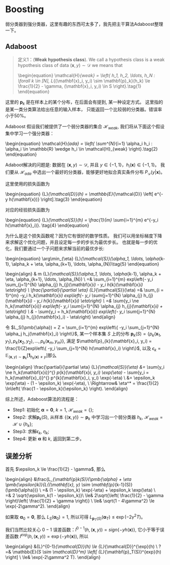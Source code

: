 # Boosting

弱分类器到强分类器，这里有趣的东西可太多了，我先把主干算法Adaboost整理一下。

## Adaboost

>定义1：(**Weak hypothesis class**).
>We call a hypothesis class is a weak hypothesis class of data $(\mathbf{x}, y) \sim \mathcal{D}$ we means that
>
>\begin{equation}
>    \mathcal{H}_{weak} = \left\{ 
>        h_1, h_2, \ldots, h_N : \forall k \in [N], L_{(\mathbf{x}_i, y_i) \sim \mathbf{p}_k}(h_k) \le \frac{1}{2} - \gamma, (\mathbf{x}_i, y_i) \in S
>    \right\}.\tag{1}
>\end{equation}
>

这里的 $\mathbf{p}_k$ 是在样本上的某个分布，在后面会有提到, 某一种设定方式。
这里指的是某一类分类算法给出任意的输入样本， 只能返回一个比较弱的分类器。错误率小于50%。

Adaboost 假设我们被提供了一个弱分类器的集合 $\mathcal{H}_{weak}$, 我们将从下面这个假设集中学习一个强分类器：

\begin{equation}
    \mathcal{H}_{ada} = 
    \left\{ 
        \sum^{N}_{i=1} \alpha_i h_i : \alpha_i \in \mathbb{R} \wedge h_i \in \mathcal{H}_{weak} 
    \right\}.\tag{2}
\end{equation}

Adaboot解决的问题是: 数据在 $(\mathbf{x}, y) \sim \mathcal{D}$, 并且 $y \in \{-1, 1\}$，$h_i(\mathbf{x}) \in\{-1, 1\}$。 我们要从 $\mathcal{H}_{ada}$ 中选出一个最好的分类器，能够更好地拟合真实条件分布 $P_{\mathcal{D}}(y \vert \mathbf{x})$。

这里使用的损失函数为

\begin{equation}
    {L}_{\mathcal{D}}(h) = \mathbb{E}_{\mathcal{D}} \left[ e^{- y h(\mathbf{x})} \right].\tag{3}
\end{equation}

对应的经验损失函数为


\begin{equation}
    {L}_{\mathcal{S}}(h) = \frac{1}{m} \sum_{i=1}^{m} e^{-y_i h(\mathbf{x}_i)}.
    \tag{4}
\end{equation}

为什么是这个损失函数呢？因为它有很好的数学性质。
我们可以用坐标梯度下降来求解这个优化问题，并且设定每一步的步长为最优步长。
也就是每一步的优化，我们要通过一个子问题来求解当前的最优步长:

\begin{equation}
    \arg\min_{\eta} {L}_{\mathcal{S}}(\alpha_1, \ldots, \alpha_{k-1}, \alpha_k + \eta, \alpha_{k+1}, \ldots, \alpha_{N})\tag{5}
\end{equation}

\begin{align}
    & m {L}_{\mathcal{S}}(\alpha_1, \ldots, \alpha_{k-1}, \alpha_k + \eta, \alpha_{k+1}, \ldots, \alpha_{N}) \\
    =& \sum_{i=1}^{m} exp\left\{- y_i \sum_{j=1}^{N} \alpha_{j} h_{j}(\mathbf{x}_i) - y_i h_{k}(\mathbf{x}_i) \eta\right\} \\
    \frac{\partial}{\partial \eta} {L}_{\mathcal{S}}(\eta)
    =& \sum_{i = 1}^{m} -y_i h_k(\mathbf{x}_i) exp\left\{- y_i \sum_{j=1}^{N} \alpha_{j} h_{j}(\mathbf{x}_i) - y_i h_{k}(\mathbf{x}_i) \eta\right\} \\
    =& \sum_{y_i \ne h_k(\mathbf{x}_i)} exp\left\{- y_i \sum_{j=1}^{N} \alpha_{j} h_{j}(\mathbf{x}_i) + \eta\right\} \\
    & - \sum_{y_i = h_k(\mathbf{x}_i)} exp\left\{- y_i \sum_{j=1}^{N} \alpha_{j} h_{j}(\mathbf{x}_i) - \eta\right\}
\end{align}

令  $L_S(\pmb{\alpha}) = Z = \sum_{i=1}^{m} exp\left\{ -y_i \sum_{j=1}^{N} \alpha_j h_j(\mathbf{x}_i) \right\}$,
某一个样本集 $S$ 上的分布 $\mathbf{p}_{k}(S) = \left\{ p_k(\mathbf{x}_1, y_1), p_k(\mathbf{x}_2, y_2), \ldots, p_k(\mathbf{x}_m, y_m)\right\}$, 满足 $\mathbf{p}_{k}(\mathbf{x}_i, y_i) = \frac{1}{Z}exp\left\{ -y_i \sum_{j=1}^{N} h(\mathbf{x}_i) \right\}$, 以及 $\epsilon_k = \mathbb{E}_{(\mathbf{x}, y) \sim \mathbf{p}_k} \left[ \pmb{1}_{h_k(\mathbf{x})\ne y} \right]$那么 

\begin{align}
    \frac{\partial}{\partial \eta} {L}_{\mathcal{S}}(\eta)
    &= \sum_{y_i \ne h_k(\mathbf{x}_i)}^{} p_{k}(\mathbf{x}_i, y_i) \exp(\eta)
    - \sum_{y_i = h_k(\mathbf{x}_i)}^{} p^{k}(\mathbf{x}_i, y_i) \exp(-\eta) \\
    &= \epsilon_k \exp(\eta) - (1 - \epsilon_k) \exp(-\eta), \\
    \Rightarrow& \eta^* = \frac{1}{2} \ln\left( \frac{1 - \epsilon_k}{\epsilon_k} \right).
\end{align}


综上所述，Adaboost算法的流程是：

- Step1: 初始化 $\pmb{\alpha} = \pmb{0}$, $k = 1$, $\mathcal{H}_{weak} = \{\}$;
- Step2: 求解$\mathbf{p}_{k}(S)$, 从样本 $\{(\mathbf{x}, y)\} \sim \mathbf{p}_{k}$ 中学习出一个弱分类器 $h_k$, $\mathcal{H}_{weak} = \mathcal{H} \cup \{h_k\}$;
- Step3: 求解$\epsilon_k$, $\eta_k$;
- Step4: 更新 $\pmb{\alpha}$ 和 $k$, 返回到第二步。


## 误差分析
首先 $\epsilon_k \le \frac{1}{2} - \gamma$, 那么

\begin{align}
    &\frac{L_{\mathbf{p}_k(S)}(\pmb{\alpha} + \eta \pmb{\epsilon}_k)}{L_{(\mathbf{x}, y) \sim \mathbf{p}_{k-1}(S)}(\pmb{\alpha})} \\
    =& (1 - \epsilon_k) \exp(-\eta) + \epsilon_k \exp(\eta) \\  
    =& 2 \sqrt{\epsilon_k(1 - \epsilon_k)}\\ 
    \le& 2\sqrt{\left( \frac{1}{2} - \gamma \right)\left( \frac{1}{2} + \gamma \right)} \\
    \le& \sqrt{1 - 4\gamma^2} \le \exp(-2\gamma^2).
\end{align}

如果取 $\pmb{\alpha}_0 = \pmb{0}$, 那么  $L_{S}(\pmb{\alpha}_0) = 1$, 所以可得
 $L_{\mathbf{p}_T(S)}(\pmb{\alpha}_T) \le \exp(-2\gamma^2T)$。

我们当然比较关心 $0-1$ 误差函数：$l^{0-1}(h, (\mathbf{x}, y)) = sign\{- y h(\mathbf{x})\}$,
它小于等于误差函数  $l^{exp}(h, (\mathbf{x}, y)) = \exp(-y h(\mathbf{x}))$, 所以

\begin{align}
    &{L}^{0-1}_{\mathcal{D}}(h) \le {L}_{\mathcal{D}}^{\exp}(h) \\
    ?=& \mathbb{E}_{S \sim \mathcal{D}^m} \left[ {L}_{\mathbf{p}_T(S)}^{exp}(h) \right] \\
    \le& \exp(-2\gamma^2 T).
\end{align}



